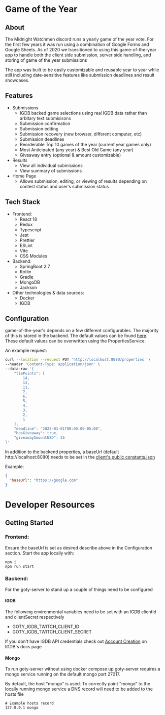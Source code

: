 # Game of the Year

## About

The Midnight Watchmen discord runs a yearly game of the year vote. For the first few years it was run using a combination of Google Forms and Google Sheets. As of 2020 we transitioned to using this game-of-the-year app to handle both the client side submission, server side handling, and storing of game of the year submissions

The app was built to be easily customizable and reusable year to year while still including date-sensitive features like submission deadlines and result showcases.

## Features

- Submissions
  - IGDB backed game selections using real IGDB data rather than arbitary text submisisons
  - Submission confirmation
  - Submission editing
  - Submission recovery (new browser, different computer, etc)
  - Submission deadlines
  - Reorderable Top 10 games of the year (current year games only)
  - Most Anticipated (any year) & Best Old Game (any year)
  - Giveaway entry (optional & amount customizable)
- Results
  - View all individual submissions
  - View summary of submissions
- Home Page
  - Allows submission, editing, or viewing of results depending on contest status and user's submission status

## Tech Stack

- Frontend:
  - React 18
  - Redux
  - Typescript
  - Jest
  - Prettier
  - ESLint
  - Vite
  - CSS Modules
- Backend:
  - SpringBoot 2.7
  - Kotlin
  - Gradle
  - MongoDB
  - Jackson
- Other technologies & data sources:
  - Docker
  - IGDB

## Configuration

game-of-the-year's depends on a few different configurables. The majority of this is stored in the backend. The default values can be found [here](https://github.com/aleinin/game-of-the-year/blob/main/goty-server/src/main/resources/application.yml). These default values can be overwritten using the PropertiesService.

An example request:

```bash
curl --location --request PUT 'http://localhost:8080/properties' \
--header 'Content-Type: application/json' \
--data-raw '{
    "tiePoints": [
        14,
        13,
        11,
        7,
        6,
        5,
        4,
        3,
        2,
        1
    ],
    "deadline": "2023-01-01T00:00:00-05:00",
    "hasGiveaway": true,
    "giveawayAmountUSD": 25
}'
```

In addition to the backend properties, a baseUrl (default http://localhost:8080) needs to be set in the [client's public constants.json](https://github.com/aleinin/game-of-the-year/blob/main/goty-client/public/constants.json)

Example:

```json
{
  "baseUrl": "https://google.com"
}
```

# Developer Resources

## Getting Started

### Frontend:

Ensure the baseUrl is set as desired describe above in the Configuration section. Start the app locally with:

```
npm i
npm run start
```

### Backend:

For the goty-server to stand up a couple of things need to be configured

#### IGDB

The following environmental variables need to be set with an IGDB clientId and clientSecret respectively

- GOTY_IGDB_TWITCH_CLIENT_ID
- GOTY_IGDB_TWITCH_CLIENT_SECRET

If you don't have IGDB API credentials check out [Account Creation](https://api-docs.igdb.com/#about) on IGDB's docs page

#### Mongo

To run goty-server without using docker compose up goty-server requires a mongo service running on the default mongo port 27017.

By default, the host "mongo" is used. To correctly point "mongo" to the locally running mongo service a DNS record will need to be added to the hosts file

```
# Example hosts record
127.0.0.1 mongo
```
